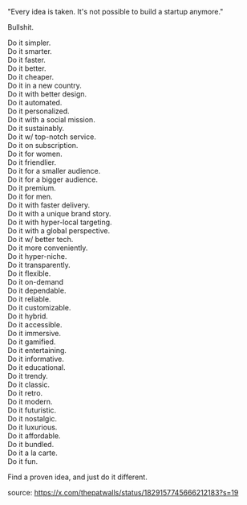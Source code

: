 "Every idea is taken. It's not possible to build a startup anymore."

Bullshit.

Do it simpler.  
Do it smarter.  
Do it faster.  
Do it better.  
Do it cheaper.  
Do it in a new country.  
Do it with better design.  
Do it automated.  
Do it personalized.  
Do it with a social mission.  
Do it sustainably.  
Do it w/ top-notch service.  
Do it on subscription.  
Do it for women.  
Do it friendlier.  
Do it for a smaller audience.  
Do it for a bigger audience.  
Do it premium.  
Do it for men.  
Do it with faster delivery.  
Do it with a unique brand story.  
Do it with hyper-local targeting.  
Do it with a global perspective.  
Do it w/ better tech.  
Do it more conveniently.  
Do it hyper-niche.  
Do it transparently.  
Do it flexible.  
Do it on-demand  
Do it dependable.  
Do it reliable.  
Do it customizable.  
Do it hybrid.  
Do it accessible.  
Do it immersive.  
Do it gamified.  
Do it entertaining.  
Do it informative.  
Do it educational.  
Do it trendy.  
Do it classic.  
Do it retro.  
Do it modern.  
Do it futuristic.  
Do it nostalgic.  
Do it luxurious.  
Do it affordable.  
Do it bundled.  
Do it a la carte.  
Do it fun.

Find a proven idea, and just do it different.

source: https://x.com/thepatwalls/status/1829157745666212183?s=19